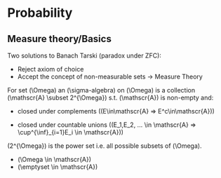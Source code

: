 # Probability 

## Measure theory/Basics

Two solutions to Banach Tarski (paradox under ZFC):

- Reject axiom of choice
- Accept the concept of non-measurable sets -> Measure Theory

For set \(\Omega\) an \(\sigma-algebra\) on \(\Omega\) is a collection \(\mathscr{A} \subset 2^{\Omega}\) s.t. \(\mathscr{A}\) is non-empty and:

- closed under complements \((E\in\mathscr{A} => E^c\in\mathscr{A})\)

- closed under countable unions (\(E_1,E_2, ... \in \mathscr{A} => \cup^{\inf}_{i=1}E_i \in \mathscr{A}\))

\(2^{\Omega}\) is the power set i.e. all possible subsets of \(\Omega\).

- \(\Omega \in \mathscr{A}\)
- \(\emptyset \in \mathscr{A}\)
  